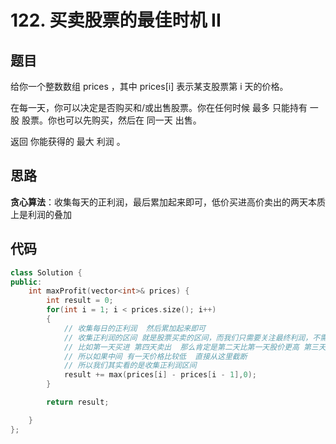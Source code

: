 # 122. 买卖股票的最佳时机 II

## 题目
给你一个整数数组 prices ，其中 prices[i] 表示某支股票第 i 天的价格。

在每一天，你可以决定是否购买和/或出售股票。你在任何时候 最多 只能持有 一股 股票。你也可以先购买，然后在 同一天 出售。

返回 你能获得的 最大 利润 。

## 思路

**贪心算法**：收集每天的正利润，最后累加起来即可，低价买进高价卖出的两天本质上是利润的叠加



## 代码

```cpp
class Solution {
public:
    int maxProfit(vector<int>& prices) {
        int result = 0;
        for(int i = 1; i < prices.size(); i++)
        {
            // 收集每日的正利润  然后累加起来即可
            // 收集正利润的区间 就是股票买卖的区间，而我们只需要关注最终利润，不需要记录区间
            // 比如第一天买进 第四天卖出  那么肯定是第二天比第一天股价更高 第三天比第二天价格更高 第四天比第三天股价更高   
            // 所以如果中间 有一天价格比较低  直接从这里截断 
            // 所以我们其实看的是收集正利润区间
            result += max(prices[i] - prices[i - 1],0);
        }

        return result;

    }
};

```
